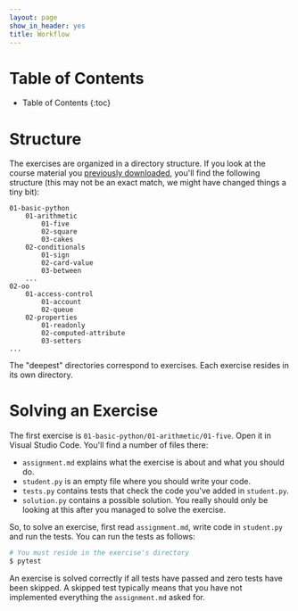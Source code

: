 ```yaml
---
layout: page
show_in_header: yes
title: Workflow
---
```


# Table of Contents

* Table of Contents
{:toc}

# Structure

The exercises are organized in a directory structure.
If you look at the course material you [previously downloaded](installation/get-exercises.md), you'll find the following structure (this may not be an exact match, we might have changed things a tiny bit):

```text
01-basic-python
    01-arithmetic
        01-five
        02-square
        03-cakes
    02-conditionals
        01-sign
        02-card-value
        03-between
    ...
02-oo
    01-access-control
        01-account
        02-queue
    02-properties
        01-readonly
        02-computed-attribute
        03-setters
...
```

The "deepest" directories correspond to exercises.
Each exercise resides in its own directory.

# Solving an Exercise

The first exercise is `01-basic-python/01-arithmetic/01-five`.
Open it in Visual Studio Code.
You'll find a number of files there:

* `assignment.md` explains what the exercise is about and what you should do.
* `student.py` is an empty file where you should write your code.
* `tests.py` contains tests that check the code you've added in `student.py`.
* `solution.py` contains a possible solution.
  You really should only be looking at this after you managed to solve the exercise.

So, to solve an exercise, first read `assignment.md`, write code in `student.py` and run the tests.
You can run the tests as follows:

```bash
# You must reside in the exercise's directory
$ pytest
```

An exercise is solved correctly if all tests have passed and zero tests have been skipped.
A skipped test typically means that you have not implemented everything the `assignment.md` asked for.
